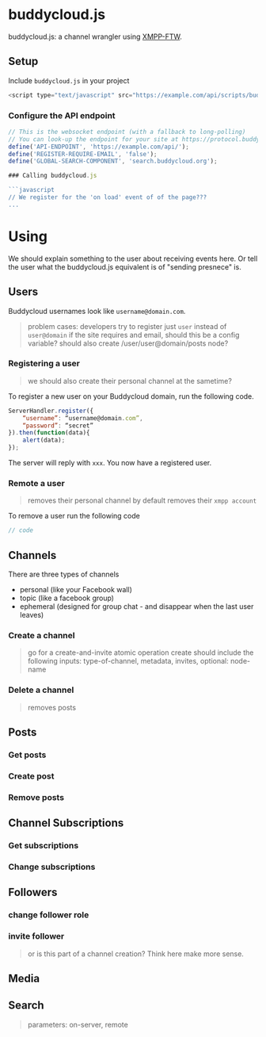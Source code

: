 buddycloud.js
=============

buddycloud.js: a channel wrangler using [XMPP-FTW](https://xmpp-ftw.jit.su).

## Setup

Include `buddycloud.js` in your project
```javascript
<script type="text/javascript" src="https://example.com/api/scripts/buddycloud.js"></script>
```

### Configure the API endpoint
```javascript
// This is the websocket endpoint (with a fallback to long-polling)
// You can look-up the endpoint for your site at https://protocol.buddycloud.com
define('API-ENDPOINT', 'https://example.com/api/');
define('REGISTER-REQUIRE-EMAIL', 'false');
define('GLOBAL-SEARCH-COMPONENT', 'search.buddycloud.org');

### Calling buddycloud.js

```javascript
// We register for the 'on load' event of of the page???
...
```

# Using

We should explain something to the user about receiving events here. Or tell the user what the buddycloud.js equivalent is of "sending presnece" is.

## Users

Buddycloud usernames look like `username@domain.com`. 

> problem cases: developers try to register just `user` instead of `user@domain`
> if the site requires and email, should this be a config variable?
> should also create /user/user@domain/posts node?

### Registering a user

> we should also create their personal channel at the sametime?

To register a new user on your Buddycloud domain, run the following code.

```javascript
ServerHandler.register({
	“username”: “username@domain.com”,
	“password”: “secret”
}).then(function(data){
	alert(data);
});
```

The server will reply with `xxx`. You now have a registered user.

### Remote a user
> removes their personal channel by default
> removes their `xmpp account`

To remove a user run the following code
```javascript
// code
```

## Channels
There are three types of channels
* personal (like your Facebook wall)
* topic (like a facebook group)
* ephemeral (designed for group chat - and disappear when the last user leaves)

### Create a channel
> go for a create-and-invite atomic operation
> create should include the following inputs: type-of-channel, metadata, invites, optional: node-name

### Delete a channel
> removes posts

## Posts
### Get posts
### Create post
### Remove posts
## Channel Subscriptions
### Get subscriptions
### Change subscriptions
## Followers
### change follower role
### invite follower
> or is this part of a channel creation? Think here make more sense. 

## Media
## Search
> parameters: on-server, remote
